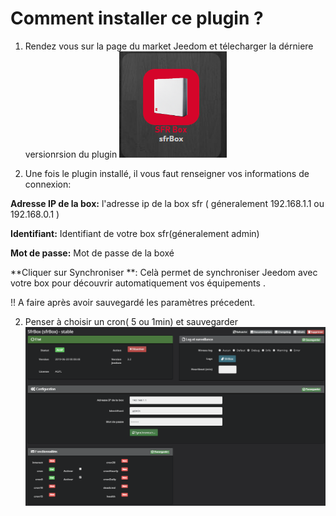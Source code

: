 # Comment installer ce plugin ?

1. Rendez vous sur la page du market Jeedom et télecharger la dérniere versionrsion du plugin
![install1](https://raw.githubusercontent.com/limad/plugin-sfrBox/master/images/sfrBox_screenshot8.PNG)

2. Une fois le plugin installé, il vous faut renseigner vos informations de connexion:

**Adresse IP de la box:** l'adresse ip de la box sfr ( géneralement 192.168.1.1 ou 192.168.0.1 )

**Identifiant:** Identifiant de votre box sfr(géneralement admin)

**Mot de passe:** Mot de passe de la boxé

**Cliquer sur Synchroniser **: Celà permet de synchroniser Jeedom avec votre box pour découvrir automatiquement vos équipements . 

!! A faire après avoir sauvegardé les paramètres précedent.

  
2. Penser à choisir un cron( 5 ou 1min) et sauvegarder
![install3](https://raw.githubusercontent.com/limad/plugin-sfrBox/master/images/sfrBox_screenshot3.PNG)
